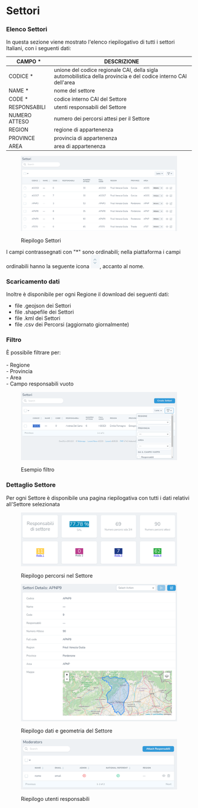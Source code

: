 # Settori

### Elenco Settori

In questa sezione viene mostrato l'elenco riepilogativo di tutti i settori Italiani, con i seguenti dati:

| CAMPO \*      | DESCRIZIONE                                                                                                     |
| ------------- | --------------------------------------------------------------------------------------------------------------- |
| CODICE \*     | unione del codice regionale CAI, della sigla automobilistica della provincia e del codice interno CAI dell'area |
| NAME \*       | nome del settore                                                                                                |
| CODE \*       | codice interno CAI del Settore                                                                                  |
| RESPONSABILI  | utenti responsabili del Settore                                                                                 |
| NUMERO ATTESO | numero dei percorsi attesi per il Settore                                                                       |
| REGION        | regione di appartenenza                                                                                         |
| PROVINCE      | provincia di appartenenza                                                                                       |
| AREA          | area di appartenenza                                                                                            |

<figure><img src="../../../.gitbook/assets/image (33).png" alt=""><figcaption><p>Riepilogo Settori</p></figcaption></figure>

I campi contrassegnati con "\*" sono ordinabili; nella piattaforma i campi ordinabili hanno la seguente icona ![](<../../../.gitbook/assets/image (73).png>), accanto al nome.

### Scaricamento dati

Inoltre è disponibile per ogni Regione il download dei seguenti dati:

* file .geojson dei Settori&#x20;
* file .shapefile dei Settori
* file .kml dei Settori
* file .csv dei Percorsi (aggiornato giornalmente)

### Filtro

È possibile filtrare per:\
\
\- Regione\
\- Provincia\
\- Area\
\- Campo responsabili vuoto

<figure><img src="../../../.gitbook/assets/image (14).png" alt=""><figcaption><p>Esempio filtro</p></figcaption></figure>

### Dettaglio Settore

Per ogni Settore è disponibile una pagina riepilogativa con tutti i dati relativi all'Settore selezionata

<figure><img src="../../../.gitbook/assets/image (59).png" alt=""><figcaption><p>Riepilogo percorsi nel Settore</p></figcaption></figure>

<figure><img src="../../../.gitbook/assets/image (60).png" alt=""><figcaption><p>Riepilogo dati e geometria del Settore</p></figcaption></figure>

<figure><img src="../../../.gitbook/assets/image (61).png" alt=""><figcaption><p>Riepilogo utenti responsabili</p></figcaption></figure>
